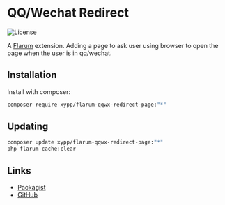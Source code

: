 # QQ/Wechat Redirect

![License](https://img.shields.io/badge/license-MIT-blue.svg)

A [Flarum](http://flarum.org) extension. Adding a page to ask user using browser to open the page when the user is in qq/wechat.

## Installation

Install with composer:

```sh
composer require xypp/flarum-qqwx-redirect-page:"*"
```

## Updating

```sh
composer update xypp/flarum-qqwx-redirect-page:"*"
php flarum cache:clear
```

## Links

- [Packagist](https://packagist.org/packages/xypp/flarum-qqwx-redirect-page)
- [GitHub](https://github.com/zxy19/flarum-qqwx-redirect-page)
